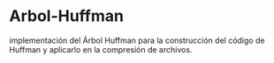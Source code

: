 # Arbol-Huffman
implementación del Árbol Huffman para la construcción del código de Huffman y aplicarlo en la compresión de archivos. 
